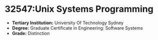 # 32547:Unix Systems Programming

- **Tertiary Institution:** University Of Technology Sydney
- **Degree:** Graduate Certificate in Engineering: Software Systems
- **Grade:** Distinction
